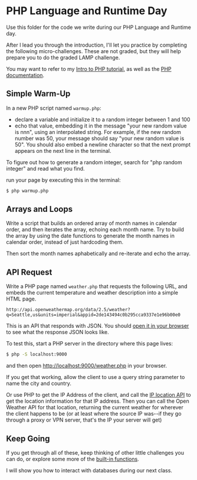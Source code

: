 # PHP Language and Runtime Day

Use this folder for the code we write during our PHP Language and Runtime day.

After I lead you through the introduction, I'll let you practice by completing the following micro-challenges. These are not graded, but they will help prepare you to do the graded LAMP challenge.

You may want to refer to my [Intro to PHP tutorial](https://info344.ischool.uw.edu/course/tutorials/php-intro), as well as the [PHP documentation](https://secure.php.net/manual/en/). 

## Simple Warm-Up

In a new PHP script named `warmup.php`:
- declare a variable and initialize it to a random integer between 1 and 100
- echo that value, embedding it in the message "your new random value is nnn", 
using an interpolated string. For example, if the new random number was 50, your message should say "your new random value is 50". You should also embed a newline character so that the next prompt appears on the next line in the terminal.

To figure out how to generate a random integer, search for "php random integer" and read what you find.

run your page by executing this in the terminal:
```bash
$ php warmup.php
```

## Arrays and Loops

Write a script that builds an ordered array of month names in 
calendar order, and then iterates the array, echoing each month name. 
Try to build the array by using the date functions to generate the 
month names in calendar order, instead of just hardcoding them. 

Then sort the month names aphabetically and re-iterate and echo the 
array. 

## API Request

Write a PHP page named `weather.php` that requests the following URL, and embeds the current temperature and weather description into a simple HTML page.

```
http://api.openweathermap.org/data/2.5/weather?q=Seattle,us&units=imperial&appid=2de143494c0b295cca9337e1e96b00e0
```  

This is an API that responds with JSON. You should [open it in your browser](http://api.openweathermap.org/data/2.5/weather?q=Seattle,us&units=imperial&appid=2de143494c0b295cca9337e1e96b00e0) to see what the response JSON looks like.

To test this, start a PHP server in the directory where this page lives:

```bash
$ php -S localhost:9000
```

and then open [http://localhost:9000/weather.php](http://localhost:9000/weather.php) in your browser.

If you get that working, allow the client to use a query string parameter to name the city and country.

Or use PHP to get the IP Address of the client, and call the [IP location API](http://ip-api.com/docs/api:json) to get the location information for that IP address. Then you can call the Open Weather API for that location, returning the current weather for wherever the client happens to be (or at least where the source IP was--if they go through a proxy or VPN server, that's the IP your server will get) 

## Keep Going

If you get through all of these, keep thinking of other little challenges you can do, or explore some more of the [built-in functions](http://php.net/manual/en/funcref.php).

I will show you how to interact with databases during our next class.

